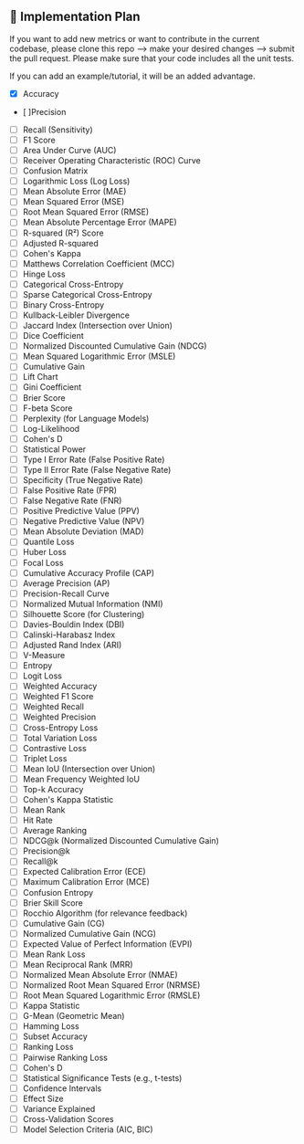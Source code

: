 <!-- Metrics -->
## :compass: Implementation Plan
If you want to add new metrics or want to contribute in the current codebase, please clone this repo --> make your desired changes --> submit the pull request. Please make sure that your code includes all the unit tests.

If you can add an example/tutorial, it will be an added advantage.

* [x] Accuracy 
* [ ]Precision 
* [ ] Recall (Sensitivity)
* [ ] F1 Score
* [ ] Area Under Curve (AUC)
* [ ] Receiver Operating Characteristic (ROC) Curve
* [ ] Confusion Matrix
* [ ] Logarithmic Loss (Log Loss)
* [ ] Mean Absolute Error (MAE)
* [ ] Mean Squared Error (MSE)
* [ ] Root Mean Squared Error (RMSE)
* [ ] Mean Absolute Percentage Error (MAPE)
* [ ] R-squared (R²) Score
* [ ] Adjusted R-squared
* [ ] Cohen's Kappa
* [ ] Matthews Correlation Coefficient (MCC)
* [ ] Hinge Loss
* [ ] Categorical Cross-Entropy
* [ ] Sparse Categorical Cross-Entropy
* [ ] Binary Cross-Entropy
* [ ] Kullback-Leibler Divergence
* [ ] Jaccard Index (Intersection over Union)
* [ ] Dice Coefficient
* [ ] Normalized Discounted Cumulative Gain (NDCG)
* [ ] Mean Squared Logarithmic Error (MSLE)
* [ ] Cumulative Gain
* [ ] Lift Chart
* [ ] Gini Coefficient
* [ ] Brier Score
* [ ] F-beta Score
* [ ] Perplexity (for Language Models)
* [ ] Log-Likelihood
* [ ] Cohen's D
* [ ] Statistical Power
* [ ] Type I Error Rate (False Positive Rate)
* [ ] Type II Error Rate (False Negative Rate)
* [ ] Specificity (True Negative Rate)
* [ ] False Positive Rate (FPR)
* [ ] False Negative Rate (FNR)
* [ ] Positive Predictive Value (PPV)
* [ ] Negative Predictive Value (NPV)
* [ ] Mean Absolute Deviation (MAD)
* [ ] Quantile Loss
* [ ] Huber Loss
* [ ] Focal Loss
* [ ] Cumulative Accuracy Profile (CAP)
* [ ] Average Precision (AP)
* [ ] Precision-Recall Curve
* [ ] Normalized Mutual Information (NMI)
* [ ] Silhouette Score (for Clustering)
* [ ] Davies-Bouldin Index (DBI)
* [ ] Calinski-Harabasz Index
* [ ] Adjusted Rand Index (ARI)
* [ ] V-Measure
* [ ] Entropy
* [ ] Logit Loss
* [ ] Weighted Accuracy
* [ ] Weighted F1 Score
* [ ] Weighted Recall
* [ ] Weighted Precision
* [ ] Cross-Entropy Loss
* [ ] Total Variation Loss
* [ ] Contrastive Loss
* [ ] Triplet Loss
* [ ] Mean IoU (Intersection over Union)
* [ ] Mean Frequency Weighted IoU
* [ ] Top-k Accuracy
* [ ] Cohen's Kappa Statistic
* [ ] Mean Rank
* [ ] Hit Rate
* [ ] Average Ranking
* [ ] NDCG@k (Normalized Discounted Cumulative Gain)
* [ ] Precision@k
* [ ] Recall@k
* [ ] Expected Calibration Error (ECE)
* [ ] Maximum Calibration Error (MCE)
* [ ] Confusion Entropy
* [ ] Brier Skill Score
* [ ] Rocchio Algorithm (for relevance feedback)
* [ ] Cumulative Gain (CG)
* [ ] Normalized Cumulative Gain (NCG)
* [ ] Expected Value of Perfect Information (EVPI)
* [ ] Mean Rank Loss
* [ ] Mean Reciprocal Rank (MRR)
* [ ] Normalized Mean Absolute Error (NMAE)
* [ ] Normalized Root Mean Squared Error (NRMSE)
* [ ] Root Mean Squared Logarithmic Error (RMSLE)
* [ ] Kappa Statistic
* [ ] G-Mean (Geometric Mean)
* [ ] Hamming Loss
* [ ] Subset Accuracy
* [ ] Ranking Loss
* [ ] Pairwise Ranking Loss
* [ ] Cohen's D
* [ ] Statistical Significance Tests (e.g., t-tests)
* [ ] Confidence Intervals
* [ ] Effect Size
* [ ] Variance Explained
* [ ] Cross-Validation Scores
* [ ] Model Selection Criteria (AIC, BIC)
